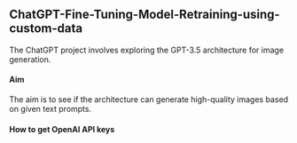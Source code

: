 ## ChatGPT-Fine-Tuning-Model-Retraining-using-custom-data
The ChatGPT project involves exploring the GPT-3.5 architecture for image generation. 

#### Aim
The aim is to see if the architecture can generate high-quality images based on given text prompts.

#### How to get OpenAI API keys
